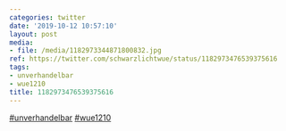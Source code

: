 ```yaml
---
categories: twitter
date: '2019-10-12 10:57:10'
layout: post
media:
- file: /media/1182973344871800832.jpg
ref: https://twitter.com/schwarzlichtwue/status/1182973476539375616
tags:
- unverhandelbar
- wue1210
title: 1182973476539375616
---
```

[#unverhandelbar](/t/unverhandelbar) [#wue1210](/t/wue1210)  